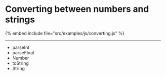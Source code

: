 # Converting between numbers and strings

{% embed include file="src/examples/js/converting.js" %}

---

* parseInt
* parseFloat
* Number
* toString
* String




